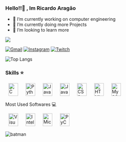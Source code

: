 ### Hello!!👋 , Im  Ricardo Aragão



- 🔭 I’m currently working on computer engineering
- 🌱 I’m currently doing more Projects
- 🤔 I’m looking to learn more 

![](https://github-readme-stats.vercel.app/api?username=ricardoaragao123&show_icons=true&theme=dark)


[![Gmail](https://img.shields.io/badge/Gmail-D14836?style=for-the-badge&logo=gmail&logoColor=white)](riririca.ra@gmail.com)
[![Instagram](https://img.shields.io/badge/Instagram-E4405F?style=for-the-badge&logo=instagram&logoColor=white)](https://www.instagram.com/oricardoaragao/)
[![Twitch](https://img.shields.io/badge/Twitch-9146FF?style=for-the-badge&logo=twitch&logoColor=white)](https://www.twitch.tv/ricardoaragao)

![Top Langs](https://github-readme-stats.vercel.app/api/top-langs/?username=ricardoaragao123&hide_progress=true&theme=dark)
### Skills ⭐
<p align="left">
  <img src="https://cdn.jsdelivr.net/gh/devicons/devicon/icons/c/c-original.svg" width="30" height="40" alt="C" hspace="10" />
  <img src="https://cdn.jsdelivr.net/gh/devicons/devicon/icons/python/python-original-wordmark.svg" width="30" height="40" alt="Python" hspace="10" />
  <img src="https://cdn.jsdelivr.net/gh/devicons/devicon/icons/java/java-original-wordmark.svg" width="30" height="40" alt="Java" hspace="10" />
  <img src="https://cdn.jsdelivr.net/gh/devicons/devicon/icons/javascript/javascript-original.svg" width="30" height="40" alt="JavaScript" hspace="10" />
  <img src="https://cdn.jsdelivr.net/gh/devicons/devicon/icons/css3/css3-original.svg" width="30" height="40" alt="CSS" hspace="10" />
  <img src="https://cdn.jsdelivr.net/gh/devicons/devicon/icons/html5/html5-original.svg" width="30" height="40" alt="HTML" hspace="10" />
  <img src="https://cdn.jsdelivr.net/gh/devicons/devicon/icons/mysql/mysql-original-wordmark.svg" width="30" height="40" alt="MySQL" hspace="10" />
  
</p> Most Used Softwares 💻
<p align="left">
  <img src="https://cdn.jsdelivr.net/gh/devicons/devicon/icons/visualstudio/visualstudio-plain.svg" width="30" height="40" alt="Visual Studio" hspace="10" />
  <img src="https://cdn.jsdelivr.net/gh/devicons/devicon/icons/intellij/intellij-original-wordmark.svg" width="30" height="40" alt="IntelliJ IDEA" hspace="10" />
  <img src="https://cdn.jsdelivr.net/gh/devicons/devicon/icons/microsoftsqlserver/microsoftsqlserver-plain-wordmark.svg" width="30" height="40" alt="Microsoft SQL Server" hspace="10" />
  <img src="https://cdn.jsdelivr.net/gh/devicons/devicon/icons/pycharm/pycharm-original-wordmark.svg" width="30" height="40" alt="PyCharm" hspace="10" />
</p>





![batman](https://github.com/Ricardoaragao123/Ricardoaragao123/assets/136807314/e6645245-07e4-4121-a7fd-e8add6aea8db)



